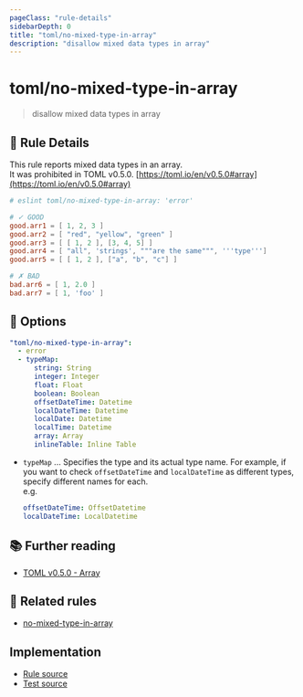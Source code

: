 ```yaml
---
pageClass: "rule-details"
sidebarDepth: 0
title: "toml/no-mixed-type-in-array"
description: "disallow mixed data types in array"
---
```

# toml/no-mixed-type-in-array

> disallow mixed data types in array

## :book: Rule Details

This rule reports mixed data types in an array.  
It was prohibited in TOML v0.5.0. [https://toml.io/en/v0.5.0#array](https://toml.io/en/v0.5.0#array)

<eslint-code-block>

<!-- eslint-skip -->

```toml
# eslint toml/no-mixed-type-in-array: 'error'

# ✓ GOOD
good.arr1 = [ 1, 2, 3 ]
good.arr2 = [ "red", "yellow", "green" ]
good.arr3 = [ [ 1, 2 ], [3, 4, 5] ]
good.arr4 = [ "all", 'strings', """are the same""", '''type''']
good.arr5 = [ [ 1, 2 ], ["a", "b", "c"] ]

# ✗ BAD
bad.arr6 = [ 1, 2.0 ]
bad.arr7 = [ 1, 'foo' ]
```

</eslint-code-block>

## :wrench: Options

```yaml
"toml/no-mixed-type-in-array":
  - error
  - typeMap:
      string: String
      integer: Integer
      float: Float
      boolean: Boolean
      offsetDateTime: Datetime
      localDateTime: Datetime
      localDate: Datetime
      localTime: Datetime
      array: Array
      inlineTable: Inline Table
```

- `typeMap` ... Specifies the type and its actual type name. For example, if you want to check `offsetDateTime` and `localDateTime` as different types, specify different names for each.  
  e.g.  
  
  ```yaml
  offsetDateTime: OffsetDatetime
  localDateTime: LocalDatetime
  ```

## :books: Further reading

- [TOML v0.5.0 - Array](https://toml.io/en/v0.5.0#array)

## :couple: Related rules

- [no-mixed-type-in-array]

[no-mixed-type-in-array]: https://eslint.org/docs/rules/no-mixed-type-in-array

## Implementation

- [Rule source](https://github.com/ota-meshi/eslint-plugin-toml/blob/main/src/rules/no-mixed-type-in-array.ts)
- [Test source](https://github.com/ota-meshi/eslint-plugin-toml/blob/main/tests/src/rules/no-mixed-type-in-array.js)
